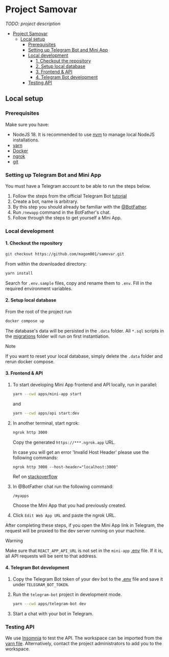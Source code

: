 # Project Samovar

_TODO: project description_

- [Project Samovar](#project-samovar)
  - [Local setup](#local-setup)
    - [Prerequisites](#prerequisites)
    - [Setting up Telegram Bot and Mini App](#setting-up-telegram-bot-and-mini-app)
    - [Local development](#local-development)
      - [1. Checkout the repository](#1-checkout-the-repository)
      - [2. Setup local database](#2-setup-local-database)
      - [3. Frontend \& API](#3-frontend--api)
      - [4. Telegram Bot development](#4-telegram-bot-development)
    - [Testing API](#testing-api)

## Local setup

### Prerequisites

Make sure you have:

- NodeJS 18. It is recommended to use [nvm](https://github.com/nvm-sh/nvm) to manage local NodeJS installations.
- [yarn](https://classic.yarnpkg.com/lang/en/docs/install/#mac-stable)
- [Docker](https://docs.docker.com/engine/install/)
- [ngrok](https://ngrok.com/download)
- [git](https://git-scm.com/book/en/v2/Getting-Started-Installing-Git)

### Setting up Telegram Bot and Mini App

You must have a Telegram account to be able to run the steps below.

1. Follow the steps from the official Telegram Bot [tutorial](https://core.telegram.org/bots/tutorial)
2. Create a bot, name is arbitrary.
3. By this step you should already be familiar with the [@BotFather](https://t.me/botfather).
4. Run `/newapp` command in the BotFather's chat.
5. Follow through the steps to get yourself a Mini App.

### Local development

#### 1. Checkout the repository

```bash
git checkout https://github.com/magom001/samovar.git
```

From within the downloaded directory:

```bash
yarn install
```

Search for `.env.sample` files, copy and rename them to `.env`. Fill in the required environment variables.

#### 2. Setup local database

From the root of the project run

```bash
docker compose up
```

The database's data will be persisted in the `.data` folder. All `*.sql` scripts in the
[migrations](./apps/api/migrations/) folder will run on first instantiation.

> [!NOTE]  
> If you want to reset your local database, simply delete the `.data` folder and rerun
> docker compose.

#### 3. Frontend & API

1. To start developing Mini App frontend and API locally, run in parallel:

   ```bash
   yarn --cwd apps/mini-app start
   ```

   and

   ```bash
   yarn --cwd apps/api start:dev
   ```

1. In another terminal, start ngrok:

   ```bash
   ngrok http 3000
   ```

   Copy the generated `https://***.ngrok.app` URL.

   In case you will get an error 'Invalid Host Header' please use the following commands:

   ```
   ngrok http 3000 --host-header="localhost:3000"
   ```

   Ref on [stackoverflow](https://stackoverflow.com/questions/45425721/invalid-host-header-when-ngrok-tries-to-connect-to-react-dev-server)

1. In @BotFather chat run the following command:

   ```
   /myapps
   ```

   Choose the Mini App that you had previously created.

1. Click `Edit Web App URL` and paste the ngrok URL.

After completing these steps, if you open the Mini App link in Telegram, the request will be proxied to the dev server running on your machine.

> [!WARNING]  
> Make sure that `REACT_APP_API_URL` is not set in the `mini-app` [.env](./apps/mini-app/.env) file. If it is, all API requests will be sent to that address.

#### 4. Telegram Bot development

1. Copy the Telegram Bot token of your dev bot to the [.env](./apps/telegram-bot/.env) file and save it under `TELEGRAM_BOT_TOKEN`.
1. Run the `telegram-bot` project in development mode.

   ```bash
   yarn --cwd apps/telegram-bot dev
   ```

1. Start a chat with your bot in Telegram.

### Testing API

We use [Insomnia](https://insomnia.rest/download) to test the API. The workspace can be imported from the [yarn file](.insomnia/samovar.yaml).
Alternatively, contact the project administrators to add you to the workspace.
